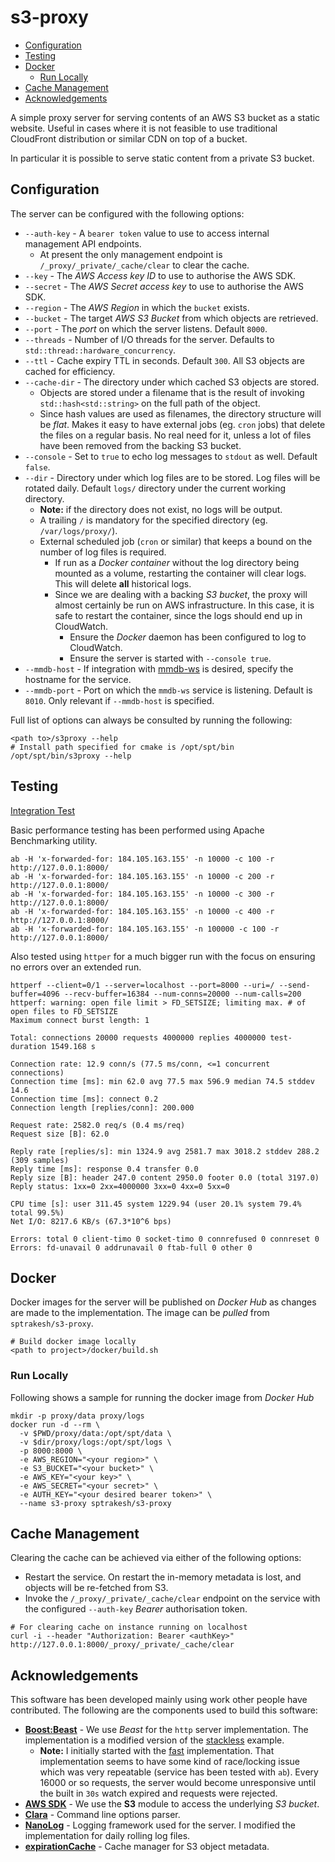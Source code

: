 # s3-proxy

* [Configuration](#configuration)
* [Testing](#testing)
* [Docker](#docker)
    * [Run Locally](#run-locally)
* [Cache Management](#cache-management)
* [Acknowledgements](#acknowledgements)

A simple proxy server for serving contents of an AWS S3 bucket as a static website.
Useful in cases where it is not feasible to use traditional CloudFront distribution
or similar CDN on top of a bucket.

In particular it is possible to serve static content from a private S3 bucket.

## Configuration
The server can be configured with the following options:
* `--auth-key` - A `bearer token` value to use to access internal management
API endpoints.
    * At present the only management endpoint is `/_proxy/_private/_cache/clear`
     to clear the cache.
* `--key` - The *AWS Access key ID* to use to authorise the AWS SDK.
* `--secret` - The *AWS Secret access key* to use to authorise the AWS SDK.
* `--region` - The *AWS Region* in which the `bucket` exists.
* `--bucket` - The target *AWS S3 Bucket* from which objects are retrieved.
* `--port` - The *port* on which the server listens.  Default `8000`.
* `--threads` - Number of I/O threads for the server.  Defaults to `std::thread::hardware_concurrency`.
* `--ttl` - Cache expiry TTL in seconds.  Default `300`.  All S3 objects are
cached for efficiency.
* `--cache-dir` - The directory under which cached S3 objects are stored.
    * Objects are stored under a filename that is the result of invoking
    `std::hash<std::string>` on the full path of the object.
    * Since hash values are used as filenames, the directory structure will be
    *flat*.  Makes it easy to have external jobs (eg. `cron` jobs) that delete
    the files on a regular basis.  No real need for it, unless a lot of files
    have been removed from the backing S3 bucket.
* `--console` - Set to `true` to echo log messages to `stdout` as well.  Default `false`.
* `--dir` - Directory under which log files are to be stored.  Log files will be
rotated daily.  Default `logs/` directory under the current working directory.
    * **Note:** if the directory does not exist, no logs will be output.
    * A trailing `/` is mandatory for the specified directory (eg. `/var/logs/proxy/`).
    * External scheduled job (`cron` or similar) that keeps a bound on the number of log
    files is required.
        * If run as a *Docker container* without the log directory being mounted
        as a volume, restarting the container will clear logs.  This will
        delete **all** historical logs.
        * Since we are dealing with a backing *S3 bucket*, the proxy will almost
        certainly be run on AWS infrastructure.  In this case, it is safe to
        restart the container, since the logs should end up in CloudWatch.
            * Ensure the *Docker* daemon has been configured to log to CloudWatch.
            * Ensure the server is started with `--console true`.
* `--mmdb-host` - If integration with [mmdb-ws](https://github.com/sptrakesh/mmdb-ws)
is desired, specify the hostname for the service.
* `--mmdb-port` - Port on which the `mmdb-ws` service is listening.  Default is
`8010`.  Only relevant if `--mmdb-host` is specified.

Full list of options can always be consulted by running the following:

```shell script
<path to>/s3proxy --help
# Install path specified for cmake is /opt/spt/bin
/opt/spt/bin/s3proxy --help
```

## Testing
[Integration Test](test/lua/README.md)

Basic performance testing has been performed using Apache Benchmarking utility.

```shell script
ab -H 'x-forwarded-for: 184.105.163.155' -n 10000 -c 100 -r http://127.0.0.1:8000/
ab -H 'x-forwarded-for: 184.105.163.155' -n 10000 -c 200 -r http://127.0.0.1:8000/
ab -H 'x-forwarded-for: 184.105.163.155' -n 10000 -c 300 -r http://127.0.0.1:8000/
ab -H 'x-forwarded-for: 184.105.163.155' -n 10000 -c 400 -r http://127.0.0.1:8000/
ab -H 'x-forwarded-for: 184.105.163.155' -n 100000 -c 100 -r http://127.0.0.1:8000/
```

Also tested using `httper` for a much bigger run with the focus on ensuring no
errors over an extended run.

```shell script
httperf --client=0/1 --server=localhost --port=8000 --uri=/ --send-buffer=4096 --recv-buffer=16384 --num-conns=20000 --num-calls=200
httperf: warning: open file limit > FD_SETSIZE; limiting max. # of open files to FD_SETSIZE
Maximum connect burst length: 1

Total: connections 20000 requests 4000000 replies 4000000 test-duration 1549.168 s

Connection rate: 12.9 conn/s (77.5 ms/conn, <=1 concurrent connections)
Connection time [ms]: min 62.0 avg 77.5 max 596.9 median 74.5 stddev 14.6
Connection time [ms]: connect 0.2
Connection length [replies/conn]: 200.000

Request rate: 2582.0 req/s (0.4 ms/req)
Request size [B]: 62.0

Reply rate [replies/s]: min 1324.9 avg 2581.7 max 3018.2 stddev 288.2 (309 samples)
Reply time [ms]: response 0.4 transfer 0.0
Reply size [B]: header 247.0 content 2950.0 footer 0.0 (total 3197.0)
Reply status: 1xx=0 2xx=4000000 3xx=0 4xx=0 5xx=0

CPU time [s]: user 311.45 system 1229.94 (user 20.1% system 79.4% total 99.5%)
Net I/O: 8217.6 KB/s (67.3*10^6 bps)

Errors: total 0 client-timo 0 socket-timo 0 connrefused 0 connreset 0
Errors: fd-unavail 0 addrunavail 0 ftab-full 0 other 0
```

## Docker
Docker images for the server will be published on *Docker Hub* as changes are
made to the implementation.  The image can be *pulled* from `sptrakesh/s3-proxy`.

```shell script
# Build docker image locally
<path to project>/docker/build.sh
```

### Run Locally
Following shows a sample for running the docker image from *Docker Hub*

```shell script
mkdir -p proxy/data proxy/logs
docker run -d --rm \
  -v $PWD/proxy/data:/opt/spt/data \
  -v $dir/proxy/logs:/opt/spt/logs \
  -p 8000:8000 \
  -e AWS_REGION="<your region>" \
  -e S3_BUCKET="<your bucket>" \
  -e AWS_KEY="<your key>" \
  -e AWS_SECRET="<your secret>" \
  -e AUTH_KEY="<your desired bearer token>" \
  --name s3-proxy sptrakesh/s3-proxy
```

## Cache Management
Clearing the cache can be achieved via either of the following options:
* Restart the service.  On restart the in-memory metadata is lost, and objects
will be re-fetched from S3.
* Invoke the `/_proxy/_private/_cache/clear` endpoint on the service with the
configured `--auth-key` *Bearer* authorisation token.

```shell script
# For clearing cache on instance running on localhost
curl -i --header "Authorization: Bearer <authKey>" http://127.0.0.1:8000/_proxy/_private/_cache/clear
```

## Acknowledgements
This software has been developed mainly using work other people have contributed.
The following are the components used to build this software:
* **[Boost:Beast](https://github.com/boostorg/beast)** - We use *Beast* for the
`http` server implementation.  The implementation is a modified version of the
[stackless](https://github.com/boostorg/beast/tree/develop/example/http/server/stackless)
example.
    * **Note:** I initially started with the [fast](https://github.com/boostorg/beast/tree/develop/example/http/server/fast)
    implementation.  That implementation seems to have some kind of race/locking
    issue which was very repeatable (service has been tested with `ab`).  Every
    16000 or so requests, the server would become unresponsive until the built
    in `30s` watch expired and requests were rejected.
* **[AWS SDK](https://github.com/aws/aws-sdk-cpp)** - We use the **S3** module
to access the underlying *S3 bucket*.
* **[Clara](https://github.com/catchorg/Clara)** - Command line options parser.
* **[NanoLog](https://github.com/Iyengar111/NanoLog)** - Logging framework used
for the server.  I modified the implementation for daily rolling log files.
* **[expirationCache](https://github.com/zapredelom/expirationCache)** - Cache
manager for S3 object metadata.
